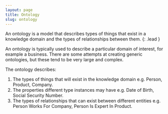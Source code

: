 ```yaml
---
layout: page
title: Ontology
slug: ontology
---
```


An ontology is a model that describes types of things that exist in a knowledge domain and the types of relationships between them.
{: .lead }

An ontology is typically used to describe a particular domain of interest, for example a business. There are some attempts at creating generic ontologies, but these tend to be very large and complex.

The ontology describes:

1. The types of things that will exist in the knowledge domain e.g. Person, Product, Company.
2. The properties different type instances may have e.g. Date of Birth, Social Security Number.
3. The types of relationships that can exist between different entities e.g. Person Works For Company, Person Is Expert In Product.
